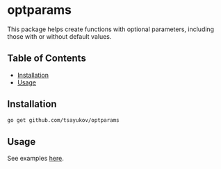 # optparams

This package helps create functions with optional parameters, including those
with or without default values.

## Table of Contents

* [Installation](#installation)
* [Usage](#usage)

## Installation

```bash
go get github.com/tsayukov/optparams
```

## Usage

See examples [here][example].



[example]: ./example_test.go

